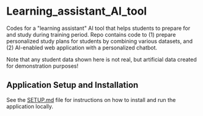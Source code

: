 # Learning_assistant_AI_tool

Codes for a "learning assistant" AI tool that helps students to prepare for and study during training period. Repo contains code to (1) prepare personalized study plans for students by combining various datasets, and (2) AI-enabled web application with a personalized chatbot.

Note that any student data shown here is not real, but artificial data created for demonstration purposes!

## Application Setup and Installation

See the [SETUP.md](./SETUP.md) file for instructions on how to install and run the application locally.
